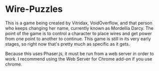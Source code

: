 # Wire-Puzzles
This is a game being created by Vitridax, VoidOverflow, and that person who keeps changing her name, currently known as Mordellia Darcy. The point of the game is to control a character to place wires and get power from one point to another to continue. This game is still in its very early stages, so right now that's pretty much as specific as it gets.

Because this uses Phaser.js, it must be run from a web server in order to work. I recommend using the Web Server for Chrome add-on if you use chrome.
